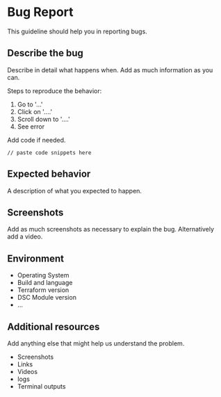 # Bug Report

This guideline should help you in reporting bugs.

## Describe the bug

Describe in detail what happens when. Add as much information as you can.

Steps to reproduce the behavior:

1. Go to '...'
2. Click on '....'
3. Scroll down to '....'
4. See error

Add code if needed.

```hcl
// paste code snippets here
```

## Expected behavior

A description of what you expected to happen.

## Screenshots

Add as much screenshots as necessary to explain the bug. Alternatively add a video.

## Environment

- Operating System
- Build and language
- Terraform version
- DSC Module version
- ...

## Additional resources

Add anything else that might help us understand the problem.

- Screenshots
- Links
- Videos
- logs
- Terminal outputs
